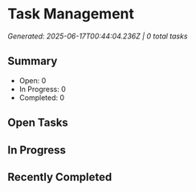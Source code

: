# Task Management
*Generated: 2025-06-17T00:44:04.236Z | 0 total tasks*

## Summary
- Open: 0
- In Progress: 0
- Completed: 0

## Open Tasks
## In Progress

## Recently Completed
